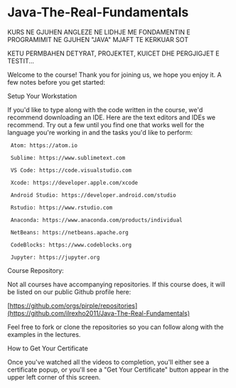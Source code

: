 # Java-The-Real-Fundamentals

KURS NE GJUHEN ANGLEZE NE LIDHJE ME FONDAMENTIN E PROGRAMIMIT NE GJUHEN "JAVA" MJAFT TE KERKUAR SOT 

KETU PERMBAHEN DETYRAT, PROJEKTET, KUICET DHE PERGJIGJET E TESTIT...

Welcome to the course! Thank you for joining us, we hope you enjoy it. A few notes before you get started:

Setup Your Workstation

If you'd like to type along with the code written in the course, we'd recommend downloading an IDE. Here are the text editors and IDEs we recommend. Try out a few until you find one that works well for the language you're working in and the tasks you'd like to perform:

     Atom: https://atom.io

     Sublime: https://www.sublimetext.com

     VS Code: https://code.visualstudio.com

     Xcode: https://developer.apple.com/xcode

     Android Studio: https://developer.android.com/studio

     Rstudio: https://www.rstudio.com

     Anaconda: https://www.anaconda.com/products/individual

     NetBeans: https://netbeans.apache.org

     CodeBlocks: https://www.codeblocks.org

     Jupyter: https://jupyter.org

   

Course Repository:

Not all courses have accompanying repositories. If this course does, it will be listed on our public Github profile here:

[https://github.com/orgs/pirple/repositories](https://github.com/ilrexho2011/Java-The-Real-Fundamentals)


Feel free to fork or clone the repositories so you can follow along with the examples in the lectures.


How to Get Your Certificate

Once you've watched all the videos to completion, you'll either see a certificate popup, or you'll see a "Get Your Certificate" button appear in the upper left corner of this screen. 
